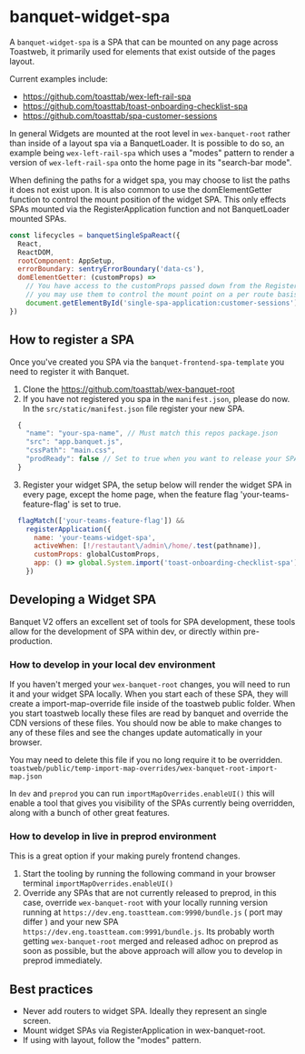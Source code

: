 # banquet-widget-spa

A `banquet-widget-spa` is a SPA that can be mounted on any page across Toastweb, it primarily used for elements that exist outside of the pages layout.

Current examples include:

- <https://github.com/toasttab/wex-left-rail-spa>
- <https://github.com/toasttab/toast-onboarding-checklist-spa>
- <https://github.com/toasttab/spa-customer-sessions>

In general Widgets are mounted at the root level in `wex-banquet-root` rather than inside of a layout spa via a BanquetLoader. It is possible to do so, an example being `wex-left-rail-spa` which uses a "modes" pattern to render a version of `wex-left-rail-spa` onto the home page in its "search-bar mode".

When defining the paths for a widget spa, you may choose to list the paths it does not exist upon. It is also common to use the domElementGetter function to control the mount position of the widget SPA. This only effects SPAs mounted via the RegisterApplication function and not BanquetLoader mounted SPAs.

```js
const lifecycles = banquetSingleSpaReact({
  React,
  ReactDOM,
  rootComponent: AppSetup,
  errorBoundary: sentryErrorBoundary('data-cs'),
  domElementGetter: (customProps) =>
    // You have access to the customProps passed down from the RegisterApp function here
    // you may use them to control the mount point on a per route basis
    document.getElementById('single-spa-application:customer-sessions')
})
```

## How to register a SPA

Once you've created you SPA via the `banquet-frontend-spa-template` you need to register it with Banquet.

1. Clone the <https://github.com/toasttab/wex-banquet-root>
2. If you have not registered you spa in the `manifest.json`, please do now. In the `src/static/manifest.json` file register your new SPA.

```js
  {
    "name": "your-spa-name", // Must match this repos package.json
    "src": "app.banquet.js",
    "cssPath": "main.css",
    "prodReady": false // Set to true when you want to release your SPA to production.
  }
```

3. Register your widget SPA, the setup below will render the widget SPA in every page, except the home page, when the feature flag 'your-teams-feature-flag' is set to true.

```js
  flagMatch(['your-teams-feature-flag']) &&
    registerApplication({
      name: 'your-teams-widget-spa',
      activeWhen: [!/restautant\/admin\/home/.test(pathname)], 
      customProps: globalCustomProps,
      app: () => global.System.import('toast-onboarding-checklist-spa')
    })
```

## Developing a Widget SPA

Banquet V2 offers an excellent set of tools for SPA development, these tools allow for the development of SPA within dev, or directly within pre-production.

### How to develop in your local dev environment

If you haven't merged your `wex-banquet-root` changes, you will need to run it and your widget SPA locally. When you start each of these SPA, they will create a import-map-override file inside of the toastweb public folder. When you start toastweb locally these files are read by banquet and override the CDN versions of these files. You should now be able to make changes to any of these files and see the changes update automatically in your browser.

You may need to delete this file if you no long require it to be overridden.
`toastweb/public/temp-import-map-overrides/wex-banquet-root-import-map.json`

In `dev` and `preprod` you can run `importMapOverrides.enableUI()` this will enable a tool that gives you visibility of the SPAs currently being overridden, along with a bunch of other great features.

### How to develop in live in preprod environment

This is a great option if your making purely frontend changes.

   1. Start the tooling by running the following command in your browser terminal `importMapOverrides.enableUI()`
   2. Override any SPAs that are not currently released to preprod, in this case, override `wex-banquet-root` with your locally running version running at `https://dev.eng.toastteam.com:9990/bundle.js` ( port may differ ) and your new SPA `https://dev.eng.toastteam.com:9991/bundle.js`. Its probably worth getting `wex-banquet-root` merged and released adhoc on preprod as soon as possible, but the above approach will allow you to develop in preprod immediately.

## Best practices

- Never add routers to widget SPA. Ideally they represent an single screen.
- Mount widget SPAs via RegisterApplication in wex-banquet-root.
- If using with layout, follow the "modes" pattern.
